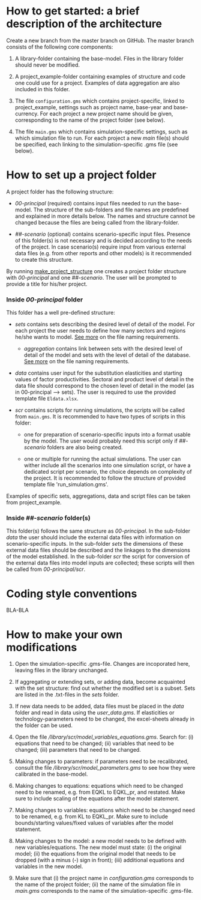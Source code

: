 # How to get started: a brief description of the architecture

Create a new branch from the master branch on GitHub. The master branch consists of the following core components:

1. A library-folder containing the base-model. Files in the library folder should never be modified.

2. A project_example-folder containing examples of structure and code one could use for a project. Examples of data aggregation are also included in this folder.

3. The file `configuration.gms` which contains project-specific, linked to project_example, settings such as project name, base-year and base-currency. For each project a new project name should be given, corresponding to the name of the project folder (see below).

4. The file `main.gms` which contains simulation-specific settings, such as which simulation file to run. For each project a new *main* file(s) should be specified, each linking to the simulation-specific .gms file (see below).

# How to set up a project folder

A project folder has the following structure:

* *00-principal* (required) contains input files needed to run the base-model. The structure of the sub-folders and file names are predefined and explained in more details below. The names and structure cannot be changed because the files are being called from the library-folder.

* *##-scenario* (optional) contains scenario-specific input files. Presence of this folder(s) is not necessary and is decided according to the needs of the project. In case scenario(s) require input from various external data files (e.g. from other reports and other models) is it recommended to create this structure.

By running [make_project_structure](make_project_structure.bat) one creates a project folder structure with *00-principal* and one *##-scenario*. The user will be prompted to provide a title for his/her project.

### Inside *00-principal* folder

This folder has a well pre-defined structure:

* *sets* contains sets describing the desired level of detail of the model. For each project the user needs to define how many sectors and regions he/she wants to model. [See more](documentation\readme's\readme_principal_sets.txt) on the file naming requirements.

    * *aggregation* contains link between sets with the desired level of detail of the model and sets with the level of detail of the database. [See more](documentation\readme's\readme_principal_sets_aggregation.txt) on the file naming requirements.

* *data* contains user input for the substitution elasticities and starting values of factor productivities. Sectoral and product level of detail in the data file should correspond to the chosen level of detail in the model (as in 00-principal --> sets). The user is required to use the provided template file `Eldata.xlsx`.

* *scr* contains scripts for running simulations, the scripts will be called from `main.gms`. It is recommended to have two types of scripts in this folder:

    * one for preparation of scenario-specific inputs into a format usable by the model. The user would probably need this script only if *##-scenario* folders are also being created.

    * one or multiple for running the actual simulations. The user can wither include all the scenarios into one simulation script, or have a dedicated script per scenario, the choice depends on complexity of the project. It is recommended to follow the structure of provided template file 'run_simulation.gms'.

Examples of specific sets, aggregations, data and script files can be taken from project_example.

### Inside *##-scenario* folder(s)

This folder(s) follows the same structure as *00-principal*. In the sub-folder *data* the user should include the external data files with information on scenario-specific inputs. In the sub-folder *sets* the dimensions of these external data files should be described and the linkages to the dimensions of the model established. In the sub-folder *scr* the script for conversion of the external data files into model inputs are collected; these scripts will then be called from *00-principal/scr*.







# Coding style conventions
BLA-BLA


# How to make your own modifications

1. Open the simulation-specific .gms-file. Changes are incoporated
   here, leaving files in the library unchanged.

2. If aggregating or extending sets, or adding data, become acquainted with the set
   structure: find out whether the modified set is a subset. Sets are
   listed in the .txt-files in the *sets* folder.

3. If new data needs to be added, data files must be placed in the
   *data* folder and read in data using the *user_data.gms*. If
   elasticities or technology-parameters need to be changed, the
   excel-sheets already in the folder can be used.

4. Open the file */library/scr/model_variables_equations.gms*. Search
   for: (i) equations that need to be changed; (ii) variables that
   need to be changed; (iii) parameters that need to be changed.

5. Making changes to parameters: if parameters need to be recalibrated, consult
   the file */library/scr/model_parameters.gms* to see how they were
   calibrated in the base-model.

6. Making changes to equations: equations which need to be changed need to be
   renamed, e.g. from EQKL to EQKL_pr, and restated. Make sure to
   include scaling of the equations after the model statement.

7. Making changes to variables: equations which need to be changed need to be
   renamed, e.g. from KL to EQKL_pr. Make sure to include
   bounds/starting values/fixed values of variables after the model
   statement.

8. Making changes to the model: a new model needs to be defined with
   new variables/equations. The new model must state: (i) the original
   model; (ii) the equations from the original model that needs to be
   dropped (with a minus (-) sign in front); (iii) additional
   equations and variables in the new model.

9. Make sure that (i) the project name in *configuration.gms*
   corresponds to the name of the project folder; (ii) the name of the
   simulation file in *main.gms* corresponds to the name of the
   simulation-specific .gms-file.


